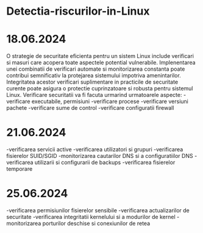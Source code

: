 # Detectia-riscurilor-in-Linux

# 18.06.2024
O strategie de securitate eficienta pentru un sistem Linux include verificari si masuri care acopera toate aspectele potential vulnerabile. Implenentarea unei combinatii de verificari automate si monitorizarea constanta poate contribui semnificativ la protejarea sistemului impotriva amenintarilor. Integritatea acestor verificari suplimentare in practicile de securitate curente poate asigura o protectie cuprinzatoare si robusta pentru sistemul Linux.
Verificare securitatii va fi facuta urmarind urmatoarele aspecte:
-verificare executabile, permisiuni
-verificare procese
-verificare versiuni pachete
-verificare sume de control
-verificare configuratii firewall

# 21.06.2024
-verificarea servicii active
-verificarea utilizatori si grupuri
-verificarea fisierelor SUID/SGID
-monitorizarea cautarilor DNS si a configuratiilor DNS
-verificarea utilizarii si configurarii de backups
-verificarea fisierelor temporare

# 25.06.2024
-verificarea permisiunilor fisierelor sensibile
-verificarea actualizarilor de securitate
-verificarea integritatii kernelului si a modurilor de kernel
-monitorizarea porturilor deschise si conexiunilor de retea
